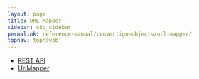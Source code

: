 ```yaml
---
layout: page
title: URL Mapper
sidebar: c8o_sidebar
permalink: reference-manual/convertigo-objects/url-mapper/
topnav: topnavobj
---
```

* [REST API](rest-api/)
* [UrlMapper](urlmapper/)
